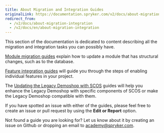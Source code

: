 ```yaml
---
title: About Migration and Integration Guides
originalLink: https://documentation.spryker.com/v2/docs/about-migration-integration
redirect_from:
  - /v2/docs/about-migration-integration
  - /v2/docs/en/about-migration-integration
---
```


This section of the documentation is dedicated to content describing all the migration and integration tasks you can possibly have.

[Module migration guides](/docs/scos/dev/migration-and-integration/201903.0/module-migration-guides/about-migration-guides.html) explain how to update a module that has structural changes, such as to the database.

[Feature integration guides](/docs/scos/dev/migration-and-integration/201903.0/feature-integration-guides/about-integration.html) will guide you through the steps of enabling individual features in your project.

The [Updating the Legacy Demoshop with SCOS](/docs/scos/dev/migration-and-integration/201903.0/updating-the-legacy-demoshop-with-scos/updating-the-legacy-demoshop-with-scos.html) guides will help you enhance the Legacy Demoshop with specific components of SCOS or make the Legacy Demoshop compatible with them.

If you have spotted an issue with either of the guides, please feel free to create an issue or pull request by using the **Edit or Report** option.

Not found a guide you are looking for? Let us know about it by creating an issue on Github or dropping an email to academy@spryker.com.
